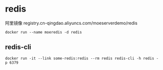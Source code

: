 # redis

阿里镜像
registry.cn-qingdao.aliyuncs.com/moeserverdemo/redis

```
docker run --name moeredis -d redis
```

## redis-cli
```
docker run -it --link some-redis:redis --rm redis redis-cli -h redis -p 6379
```